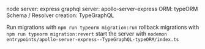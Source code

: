 node server: express
graphql server: apollo-server-express
ORM: typeORM
Schema / Resolver creation: TypeGraphQL

Run migrations with `npm run typeorm migration:run`
rollback migrations with `npm run typeorm migration:revert`
start the server with `nodemon entrypoints/apollo-server-express--TypeGraphQL-typeORM/index.ts`
